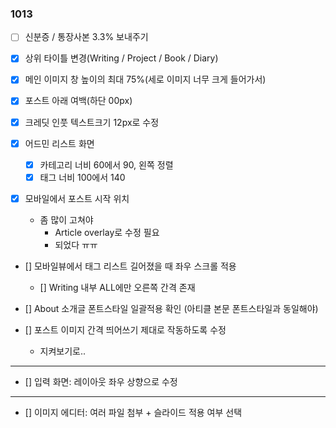 ### 1013

- [ ] 신분증 / 통장사본 3.3% 보내주기

- [x] 상위 타이틀 변경(Writing / Project / Book / Diary)

- [x] 메인 이미지 창 높이의 최대 75%(세로 이미지 너무 크게 들어가서)

- [x] 포스트 아래 여백(하단 00px)

- [x] 크레딧 인풋 텍스트크기 12px로 수정

- [x] 어드민 리스트 화면

  - [x] 카테고리 너비 60에서 90, 왼쪽 정렬
  - [x] 태그 너비 100에서 140

- [x] 모바일에서 포스트 시작 위치

  - 좀 많이 고쳐야
    - Article overlay로 수정 필요
    - 되었다 ㅠㅠ

- [] 모바일뷰에서 태그 리스트 길어졌을 때 좌우 스크롤 적용

  - [] Writing 내부 ALL에만 오른쪽 간격 존재

- [] About 소개글 폰트스타일 일괄적용 확인 (아티클 본문 폰트스타일과 동일해야)

- [] 포스트 이미지 간격 띄어쓰기 제대로 작동하도록 수정

  - 지켜보기로..

---

- [] 입력 화면: 레이아웃 좌우 상향으로 수정

---

- [] 이미지 에디터: 여러 파일 첨부 + 슬라이드 적용 여부 선택
